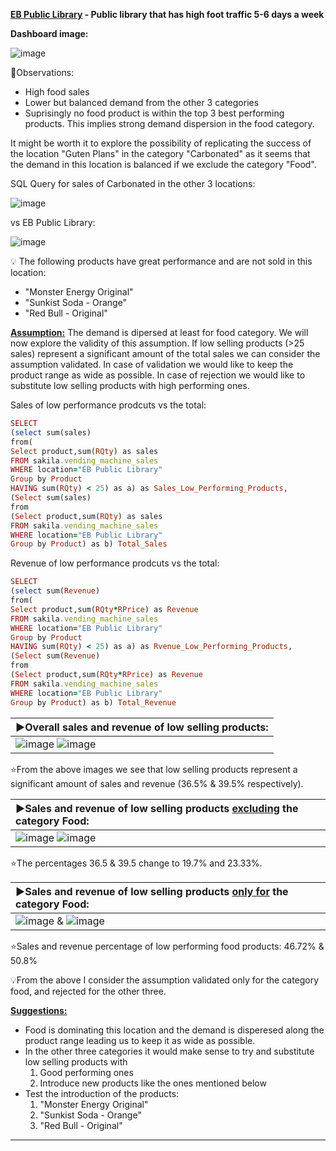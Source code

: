 **<ins>EB Public Library</ins> - Public library that has high foot traffic 5-6 days a week**

**Dashboard image:**

![image](https://user-images.githubusercontent.com/69303154/207379608-15f15b97-76cf-4dee-a1be-61394c300ccf.png)

:eyes:Observations:

- High food sales
- Lower but balanced demand from the other 3 categories
- Suprisingly no food product is within the top 3 best performing products. This implies strong demand dispersion in the food category.

It might be worth it to explore the possibility of replicating the success of the location "Guten Plans" in the category "Carbonated" as it seems that the demand in this location is balanced if we exclude the category "Food".

SQL Query for sales of Carbonated in the other 3 locations:

![image](https://user-images.githubusercontent.com/69303154/205494576-4072e9bd-bde4-455c-bb48-1ffce850707e.png) 

vs EB Public Library:

![image](https://user-images.githubusercontent.com/69303154/205494597-5a346e9c-8ff8-4e11-ae12-614e8f311d20.png)

:bulb: The following products have great performance and are not sold in this location:
- "Monster Energy Original"
- "Sunkist Soda - Orange" 
- "Red Bull - Original" 

**<ins>Assumption:**</ins> The demand is dipersed at least for food category. We will now explore the validity of this assumption.
If low selling products (>25 sales) represent a significant amount of the total sales we can consider the assumption validated.
In case of validation we would like to keep the product range as wide as possible. 
In case of rejection we would like to substitute low selling products with high performing ones.

Sales of low performance prodcuts vs the total: 
```ruby
SELECT
(select sum(sales)
from(
Select product,sum(RQty) as sales
FROM sakila.vending_machine_sales
WHERE location="EB Public Library"
Group by Product
HAVING sum(RQty) < 25) as a) as Sales_Low_Performing_Products,
(Select sum(sales)
from
(Select product,sum(RQty) as sales
FROM sakila.vending_machine_sales
WHERE location="EB Public Library"
Group by Product) as b) Total_Sales
```
Revenue of low performance prodcuts vs the total:
```ruby
SELECT
(select sum(Revenue)
from(
Select product,sum(RQty*RPrice) as Revenue
FROM sakila.vending_machine_sales
WHERE location="EB Public Library"
Group by Product
HAVING sum(RQty) < 25) as a) as Rvenue_Low_Performing_Products,
(Select sum(Revenue)
from
(Select product,sum(RQty*RPrice) as Revenue
FROM sakila.vending_machine_sales
WHERE location="EB Public Library"
Group by Product) as b) Total_Revenue
```

|**:arrow_forward:Overall sales and revenue of low selling products:**|
|:-------------|
|![image](https://user-images.githubusercontent.com/69303154/207651258-8abe5fcf-62ad-4e69-8f8e-f43fcdb12765.png)   ![image](https://user-images.githubusercontent.com/69303154/207651474-46928349-1576-46eb-a87e-f5f6061b33da.png)|

:star:From the above images we see that low selling products represent a significant amount of sales and revenue (36.5% & 39.5% respectively). 

|**:arrow_forward:Sales and revenue of low selling products <ins>excluding</ins> the category Food:**|
|:-------------|
|![image](https://user-images.githubusercontent.com/69303154/207391966-6e52deec-dd88-4cee-8f9f-6a9b0db46e75.png)   ![image](https://user-images.githubusercontent.com/69303154/207392049-54fe2399-1483-48ee-bc15-cc2b560b7acb.png)|

:star:The percentages 36.5 & 39.5 change to 19.7% and 23.33%.

|**:arrow_forward:Sales and revenue of low selling products <ins>only for</ins> the category Food:**|
|:-------------|
|![image](https://user-images.githubusercontent.com/69303154/207393139-9a695dba-3157-4d50-95df-57b41a5a8d1f.png) & ![image](https://user-images.githubusercontent.com/69303154/207393194-82c7170d-8088-4b08-8e86-59b99805b796.png)|

:star:Sales and revenue percentage of low performing food products: 46.72% & 50.8%

:bulb:From the above I consider the assumption validated only for the category food, and rejected for the other three.

**<ins>Suggestions:</ins>** 
- Food is dominating this location and the demand is disperesed along the product range leading us to keep it as wide as possible.
- In the other three categories it would make sense to try and substitute low selling products with 
  1. Good performing ones
  2. Introduce new products like the ones mentioned below
- Test the introduction of the products: 
  1. "Monster Energy Original"
  2. "Sunkist Soda - Orange" 
  3. "Red Bull - Original"

---
